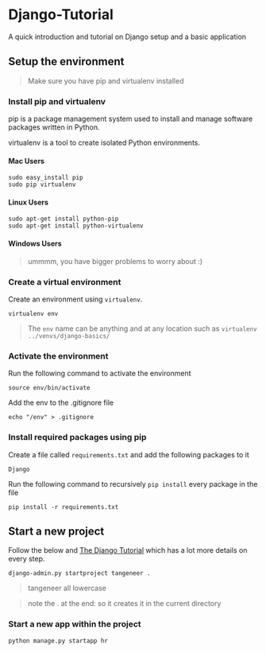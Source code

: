 # Django-Tutorial
A quick introduction and tutorial on Django setup and a basic application

## Setup the environment

> Make sure you have pip and virtualenv installed

### Install pip and virtualenv

pip is a package management system used to install and manage software packages written in Python.

virtualenv is a tool to create isolated Python environments. 

#### Mac Users

	sudo easy_install pip
    sudo pip virtualenv
    
#### Linux Users

	sudo apt-get install python-pip
	sudo apt-get install python-virtualenv
	
#### Windows Users

> ummmm, you have bigger problems to worry about :)
    
### Create a virtual environment

Create an environment using `virtualenv`. 

    virtualenv env
    
> The `env` name can be anything and at any location such as `virtualenv ../venvs/django-basics/`

### Activate the environment

Run the following command to activate the environment

    source env/bin/activate
    
Add the env to the .gitignore file

    echo "/env" > .gitignore

### Install required packages using pip

Create a file called `requirements.txt` and add the following packages to it

    Django
    
Run the following command to recursively `pip install` every package in the file

    pip install -r requirements.txt

## Start a new project

Follow the below and [The Django Tutorial](https://docs.djangoproject.com/en/1.9/intro/tutorial01/) which has a lot more details on every step.

    django-admin.py startproject tangeneer . 
    
> tangeneer all lowercase

> note the . at the end: so it creates it in the current directory   

### Start a new app within the project

    python manage.py startapp hr
    